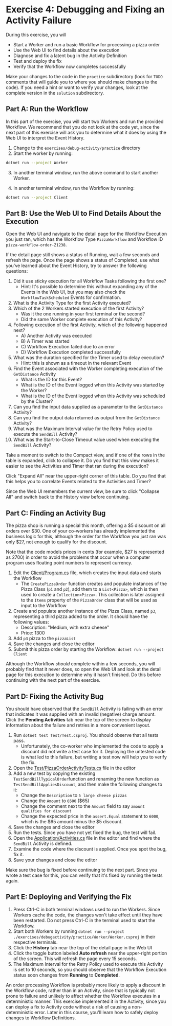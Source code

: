 # Exercise 4: Debugging and Fixing an Activity Failure
During this exercise, you will

* Start a Worker and run a basic Workflow for processing a pizza order
* Use the Web UI to find details about the execution
* Diagnose and fix a latent bug in the Activity Definition
* Test and deploy the fix
* Verify that the Workflow now completes successfully

Make your changes to the code in the `practice` subdirectory (look for 
`TODO` comments that will guide you to where you should make changes to 
the code). If you need a hint or want to verify your changes, look at 
the complete version in the `solution` subdirectory.

## Part A: Run the Workflow

In this part of the exercise, you will start two Workers and run the provided Workflow. We recommend that you do not look at the code yet, since the next part of this exercise will ask you to determine what it does by using the Web UI to interpret the Event History.

1. Change to the `exercises/debug-activity/practice` directory
2. Start the worker by running:

```sh
dotnet run --project Worker
```

3. In another terminal window, run the above command to start another Worker.

4. In another terminal window, run the Workflow by running:

```sh
dotnet run --project Client
```

## Part B: Use the Web UI to Find Details About the Execution

Open the Web UI and navigate to the detail page for the Workflow Execution you just ran, which has the Workflow Type `PizzaWorkflow` and Workflow ID `pizza-workflow-order-Z1238`.

If the detail page still shows a status of Running, wait a few seconds and refresh the page. Once the page shows a status of Completed, use what you've learned about the Event History, try to answer the following questions:

1. Did it use sticky execution for all Workflow Tasks following the
   first one?
   - Hint: It's possible to determine this without expanding any of the Events in the Web UI, but you may also check the `WorkflowTaskScheduled` Events for confirmation.
2. What is the Activity Type for the first Activity executed?
3. Which of the 2 Workers started execution of the first Activity?
   - Was it the one running in your first terminal or the second?
   - Did the same Worker complete execution of this Activity?
4. Following execution of the first Activity, which of the following
   happened next?
   - A) Another Activity was executed
   - B) A Timer was started
   - C) Workflow Execution failed due to an error
   - D) Workflow Execution completed successfully
5. What was the duration specified for the Timer used to delay execution?
   - Hint: this is shown as a timeout in the relevant Event
6. Find the Event associated with the Worker completing execution of
   the `GetDistance` Activity
   - What is the ID for this Event?
   - What is the ID of the Event logged when this Activity was started by the Worker?
   - What is the ID of the Event logged when this Activity was scheduled by the Cluster?
7. Can you find the input data supplied as a parameter to the
   `GetDistance` Activity?
8. Can you find the output data returned as output from the
   `GetDistance` Activity?
9. What was the Maximum Interval value for the Retry Policy used to execute the `SendBill` Activity?
10. What was the Start-to-Close Timeout value used when executing the `SendBill` Activity?

Take a moment to switch to the Compact view, and if one of the rows in the table is expanded, click to collapse it. Do you find that this view makes it easier to see the Activities and Timer that ran during the execution?

Click "Expand All" near the upper-right corner of this table. Do you find that this helps you to correlate Events related to the Activities and Timer?

Since the Web UI remembers the current view, be sure to click "Collapse All" and switch back to the History view before continuing.

## Part C: Finding an Activity Bug

The pizza shop is running a special this month, offering a $5 discount on all orders over $30. One of your co-workers has already implemented the business logic for this, although the order for the Workflow you just ran was only $27, not enough to qualify for the discount.

Note that the code models prices in cents (for example, $27 is represented as 2700) in order to avoid the problems that occur when a computer program uses floating point numbers to represent currency.

1. Edit the [Client/Program.cs](./practice/Client/Program.cs) file, which creates the input data and starts the Workflow
   - The `CreatePizzaOrder` function creates and populate instances of the Pizza Class (`p1` and `p2`), add them to a `List<Pizza>`, which is then used to create a `Collection<Pizza>`. This collection is later assigned to the `Items` property of the `PizzaOrder` class that will be used as input to the Workflow
2. Create and populate another instance of the Pizza Class, named `p3`, representing a third pizza added to the order. It should have the following values:
   - Description: "Medium, with extra cheese"
   - Price: 1300
3. Add `p3` pizza to the `pizzaList`
4. Save the changes and close the editor
5. Submit this pizza order by starting the Workflow: `dotnet run --project Client`

Although the Workflow _should_ complete within a few seconds, you will probably find that it never does, so open the Web UI and look at the detail page for this execution to determine why it hasn't finished. Do this before continuing with the next part of the exercise.

## Part D: Fixing the Activity Bug

You should have observed that the `SendBill` Activity is failing with an error that indicates it was supplied with an invalid (negative) charge amount. Click the **Pending Activities** tab near the top of the screen to display information about the failure and retries in a more convenient layout.

1. Run `dotnet test Test/Test.csproj`. You should observe that all tests pass.
   - Unfortunately, the co-worker who implemented the code to apply a discount did not write a test case for it. Deploying the untested code is what led to this failure, but writing a test now will help you to verify the fix.
2. Open the [Test/PizzaOrderActivityTests.cs](./practice/Test/PizzaOrderActivityTests.cs) file in the editor
3. Add a new test by copying the existing `TestSendBillTypicalOrder`function and renaming the new function as `TestSendBillAppliesDiscount`, and then make the following changes to it:
   - Change the `Description` to `5 large cheese pizzas`
   - Change the `Amount` to `6500` ($65)
   - Change the comment next to the `Amount` field to say `amount qualifies for discount`
   - Change the expected price in the `assert.Equal` statement to `6000`, which is the $65 amount minus the $5 discount.
4. Save the changes and close the editor
5. Run the tests. Since you have not yet fixed the bug, the test will fail.
6. Open the [Application/Activities.cs](./practice/Application/Activities.cs) file in the editor and find where the `SendBill` Activity is defined.
7. Examine the code where the discount is applied. Once you spot the bug, fix it.
8. Save your changes and close the editor

Make sure the bug is fixed before continuing to the next part. Since you wrote a test case for this, you can verify that it's fixed by running the tests again.

## Part E: Deploying and Verifying the Fix

1. Press Ctrl-C in both terminal windows used to run the Workers. Since Workers cache the code, the changes won't take effect until they have been restarted. Do not press Ctrl-C in the terminal used to start the Workflow.
2. Start both Workers by running `dotnet run --project ./exercises/debugactivity/practice/Worker/Worker.csproj` in their respective terminals.
3. Click the **History** tab near the top of the detail page in the Web UI
4. Click the toggle button labeled **Auto refresh** near the upper-right portion of the screen. This will refresh the page every 15 seconds.
5. The Maximum Interval for the Retry Policy used to execute this Activity is set to 10 seconds, so you should observe that the Workflow Execution status soon changes from **Running** to **Completed**.

An order processing Workflow is probably more likely to apply a discount in the Workflow code, rather than in an Activity, since that is typically not prone to failure and unlikely to affect whether the Workflow executes in a deterministic manner. This exercise implemented it in the Activity, since you can deploy a fix to Activity code without a risk of causing a non-deterministic error. Later in this course, you'll learn how to safely deploy changes to Workflow Definitions.
